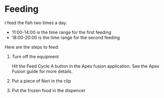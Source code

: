 # Feeding

I feed the fish two times a day.  

- 11:00-14:00 is the time range for the first feeding
- 18:00-20:00 is the time range for the second feeding


Here are the steps to feed:

1. Turn off the equipment

    Hit the Feed Cycle A button in the Apex fusion application.  See the Apex Fusion guide for more details.

2. Put a piece of Nori in the clip



3. Put the frozen food in the dispencer

